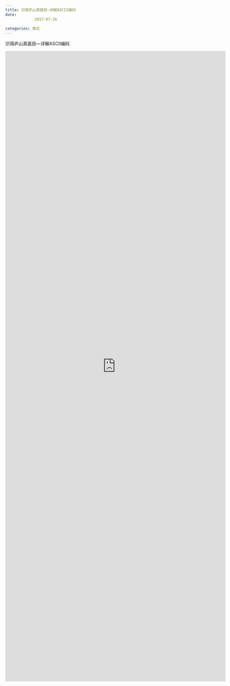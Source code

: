 ```yaml
---
title: 识得庐山真面目—详解ASCII编码
date: 
             2017-07-26
            
categories: 推文
---
```

识得庐山真面目—详解ASCII编码<!--more-->
<iframe src="http://202.114.234.173:8669/appbbs/Stata_Article/@识得庐山真面目—详解ASCII编码.htm" width="700px" height="2000px" scrolling="auto" frameborder=0 ></iframe>